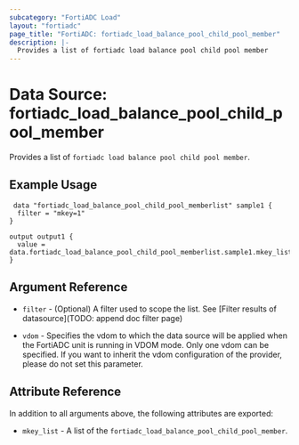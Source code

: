 ```yaml
---
subcategory: "FortiADC Load"
layout: "fortiadc"
page_title: "FortiADC: fortiadc_load_balance_pool_child_pool_member"
description: |-
  Provides a list of fortiadc load balance pool child pool member
---
```


# Data Source: fortiadc_load_balance_pool_child_pool_member
Provides a list of `fortiadc load balance pool child pool member`.

## Example Usage

```hcl
 data "fortiadc_load_balance_pool_child_pool_memberlist" sample1 {
  filter = "mkey=1"
}

output output1 {
  value = data.fortiadc_load_balance_pool_child_pool_memberlist.sample1.mkey_list
}
```

## Argument Reference

* `filter` - (Optional) A filter used to scope the list. See [Filter results of datasource](TODO: append doc filter page)

* `vdom` - Specifies the vdom to which the data source will be applied when the FortiADC unit is running in VDOM mode. Only one vdom can be specified. If you want to inherit the vdom configuration of the provider, please do not set this parameter.

## Attribute Reference

In addition to all arguments above, the following attributes are exported:

* `mkey_list` -  A list of the `fortiadc_load_balance_pool_child_pool_member`.

